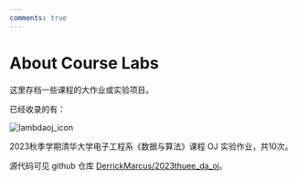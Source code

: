 ```yaml
---
comments: true
---
```


# About Course Labs

这里存档一些课程的大作业或实验项目。

已经收录的有：

![lambdaoj_icon](https://cdn.jsdelivr.net/gh/DerrickMarcus/picgo_image/images/lambdaoj_icon.png)

2023秋季学期清华大学电子工程系《数据与算法》课程 OJ 实验作业，共10次。

源代码可见 github 仓库 [DerrickMarcus/2023thuee_da_oj](https://github.com/DerrickMarcus/2023thuee_da_oj)。
